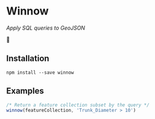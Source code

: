 # Winnow
*Apply SQL queries to GeoJSON*

:construction:

## Installation
`npm install --save winnow`

## Examples
```javascript
/* Return a feature collection subset by the query */
winnow(featureCollection, 'Trunk_Diameter > 10')
```
